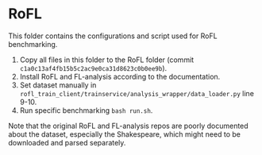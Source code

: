 # RoFL

This folder contains the configurations and script used for RoFL benchmarking.

1. Copy all files in this folder to the RoFL folder (commit `c1a0c13af4fb15b5c2ac9e0ca31d8623c0b0ee9b`).
2. Install RoFL and FL-analysis according to the documentation.
3. Set dataset manually in `rofl_train_client/trainservice/analysis_wrapper/data_loader.py` line 9-10.
4. Run specific benchmarking `bash run.sh`.

Note that the original RoFL and FL-analysis repos are poorly documented about the dataset, especially the Shakespeare, which might need to be downloaded and parsed separately.